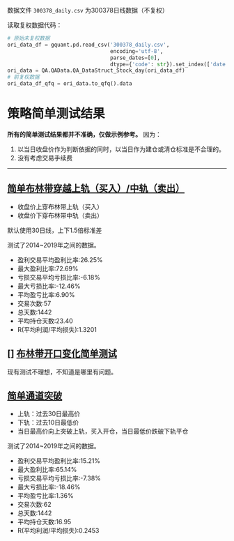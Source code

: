 数据文件 `300378_daily.csv` 为300378日线数据（不复权）

读取复权数据代码：

```python
# 原始未复权数据
ori_data_df = gquant.pd.read_csv('300378_daily.csv', 
                                 encoding='utf-8', 
                                 parse_dates=[0], 
                                 dtype={'code': str}).set_index(['date', 'code'])
ori_data = QA.QAData.QA_DataStruct_Stock_day(ori_data_df)
# 前复权数据
ori_data_df_qfq = ori_data.to_qfq().data
```

# 策略简单测试结果

**所有的简单测试结果都并不准确，仅做示例参考。** 因为：

1. 以当日收盘价作为判断依据的同时，以当日作为建仓或清仓标准是不合理的。
2. 没有考虑交易手续费

---

## [简单布林带穿越上轨（买入）/中轨（卖出）](%E7%AD%96%E7%95%A5%E6%B5%8B%E8%AF%95-%E5%B8%83%E6%9E%97%E5%B8%A6.ipynb#%E7%AE%80%E5%8D%95%E5%B8%83%E6%9E%97%E5%B8%A6%E7%A9%BF%E8%B6%8A%E4%B8%8A%E8%BD%A8%EF%BC%88%E4%B9%B0%E5%85%A5%EF%BC%89/%E4%B8%AD%E8%BD%A8%EF%BC%88%E5%8D%96%E5%87%BA%EF%BC%89)

- 收盘价上穿布林带上轨（买入）
- 收盘价下穿布林带中轨（卖出）

默认使用30日线，上下1.5倍标准差

测试了2014~2019年之间的数据。

- 盈利交易平均盈利比率:26.25%
- 最大盈利比率:72.69%
- 亏损交易平均亏损比率:-6.18%
- 最大亏损比率:-12.46%
- 平均盈亏比率:6.90%
- 交易次数:57
- 总天数:1442
- 平均持仓天数:23.40
- R(平均利润/平均损失):1.3201

## [] [布林带开口变化简单测试](%E7%AD%96%E7%95%A5%E6%B5%8B%E8%AF%95-%E5%B8%83%E6%9E%97%E5%B8%A6.ipynb#%E5%B8%83%E6%9E%97%E5%B8%A6%E5%BC%80%E5%8F%A3%E5%8F%98%E5%8C%96)

现有测试不理想，不知道是哪里有问题。


## [简单通道突破](%E7%AD%96%E7%95%A5%E6%B5%8B%E8%AF%95-%E9%80%9A%E9%81%93%E7%AA%81%E7%A0%B4.ipynb#%E7%AE%80%E5%8D%95%E9%80%9A%E9%81%93%E7%AA%81%E7%A0%B4)

- 上轨：过去30日最高价
- 下轨：过去10日最低价
- 当日最高价向上突破上轨，买入开仓，当日最低价跌破下轨平仓

测试了2014~2019年之间的数据。

- 盈利交易平均盈利比率:15.21%
- 最大盈利比率:65.14%
- 亏损交易平均亏损比率:-7.38%
- 最大亏损比率:-18.46%
- 平均盈亏比率:1.36%
- 交易次数:62
- 总天数:1442
- 平均持仓天数:16.95
- R(平均利润/平均损失):0.2453

